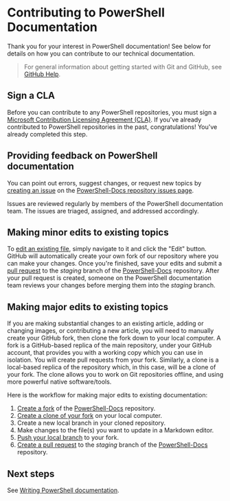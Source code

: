 # Contributing to PowerShell Documentation

Thank you for your interest in PowerShell documentation!
See below for details on how you can contribute to our technical documentation.

>For general information about getting started with Git and GitHub, see [GitHub Help][git-help].

## Sign a CLA

Before you can contribute to any PowerShell repositories, you must sign a
[Microsoft Contribution Licensing Agreement (CLA)][cla].
If you've already contributed to PowerShell repositories in the past, congratulations!
You've already completed this step.

## Providing feedback on PowerShell documentation

You can point out errors, suggest changes, or request new topics by [creating an issue][new-issue]
on the [PowerShell-Docs repository issues page][doc-issues].

Issues are reviewed regularly by members of the PowerShell documentation team.
The issues are triaged, assigned, and addressed accordingly.

## Making minor edits to existing topics

To [edit an existing file][edit-file], simply navigate to it and click the "Edit" button.
GitHub will automatically create your own fork of our repository where you can make your changes.
Once you're finished, save your edits and submit a [pull request][pull] to the *staging* branch
of the [PowerShell-Docs][docs-repo] repository.
After your pull request is created, someone on the PowerShell documentation team reviews your changes
before merging them into the *staging* branch.

## Making major edits to existing topics

If you are making substantial changes to an existing article, adding or changing images,
or contributing a new article, you will need to manually create your GitHub fork,
then clone the fork down to your local computer.
A fork is a GitHub-based replica of the main repository, under your GitHub account,
that provides you with a working copy which you can use in isolation.
You will create pull requests from your fork.
Similarly, a clone is a local-based replica of the repository which, in this case, will be a clone of your fork.
The clone allows you to work on Git repositories offline, and using more powerful native software/tools.

Here is the workflow for making major edits to existing documentation:

1. [Create a fork][fork] of the [PowerShell-Docs][docs-repo] repository.
2. [Create a clone of your fork][clone] on your local computer.
3. Create a new local branch in your cloned repository.
4. Make changes to the file(s) you want to update in a Markdown editor.
5. [Push your local branch][push] to your fork.
6. [Create a pull request][pull] to the *staging* branch of the [PowerShell-Docs][docs-repo] repository.


## Next steps

See [Writing PowerShell documentation](WRITING.md).

<!-- External URLs -->
[git-help]: https://help.github.com/
[cla]: https://cla.microsoft.com/
[new-issue]: https://help.github.com/articles/creating-an-issue/
[doc-issues]: https://github.com/PowerShell/PowerShell-Docs/issues
[edit-file]: https://help.github.com/articles/editing-files-in-another-user-s-repository/
[docs-repo]: https://github.com/PowerShell/PowerShell-Docs
[fork]: https://help.github.com/articles/fork-a-repo/
[clone]: https://help.github.com/articles/cloning-a-repository/
[push]: https://help.github.com/articles/pushing-to-a-remote/
[pull]: https://help.github.com/articles/creating-a-pull-request/
